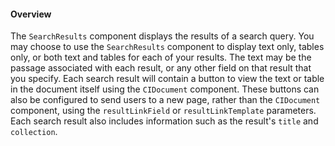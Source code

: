#### Overview

The `SearchResults` component displays the results of a search query. You may choose to use the `SearchResults` component to display text only, tables only, or both text and tables for each of your results. The text may be the passage associated with each result, or any other field on that result that you specify. Each search result will contain a button to view the text or table in the document itself using the `CIDocument` component. These buttons can also be configured to send users to a new page, rather than the `CIDocument` component, using the `resultLinkField` or `resultLinkTemplate` parameters. Each search result also includes information such as the result's `title` and `collection`.
